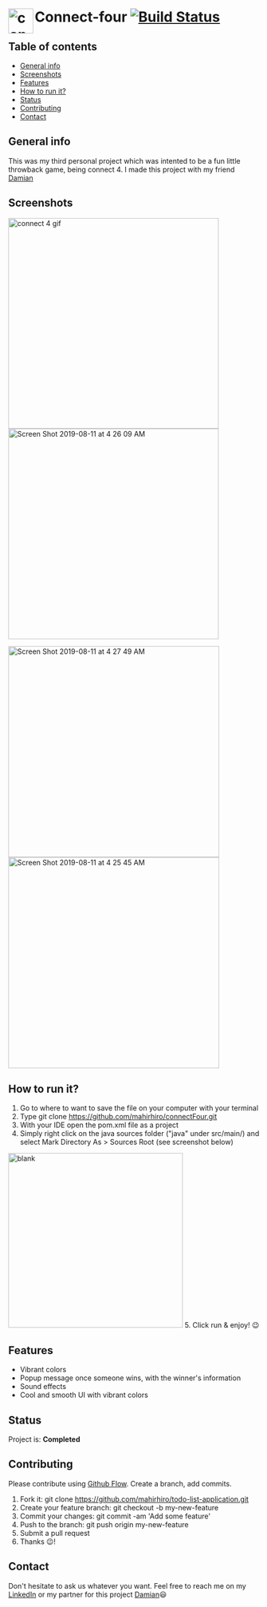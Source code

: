  # Connect-four <img align="left" width="50" alt="connect4 logo" src="https://user-images.githubusercontent.com/49659324/62815678-f8490180-bb2c-11e9-8254-ee270ef30a23.png"> [![Build Status](https://travis-ci.com/mahirhiro/connectFour.svg?branch=master)](https://travis-ci.com/mahirhiro/connectFour)
 
 ## Table of contents
* [General info](#general-info)
* [Screenshots](#screenshots)
* [Features](#features)
* [How to run it?](#how-to-run-it)
* [Status](#status)
* [Contributing](#contributing)
* [Contact](#contact)


## General info
This was my third personal project which was intented to be a fun little throwback game, being connect 4. I made this project with my friend [Damian](https://github.com/theejazz)
	
## Screenshots
<img width="422" alt="connect 4 gif" src="https://user-images.githubusercontent.com/49659324/62828206-3a3b7b80-bbf1-11e9-85b6-e4f8c84358d9.gif"> <img width="422" alt="Screen Shot 2019-08-11 at 4 26 09 AM" src="https://user-images.githubusercontent.com/49659324/62828157-4c68ea00-bbf0-11e9-8dfd-828e646fa021.png">

<img width="423" alt="Screen Shot 2019-08-11 at 4 27 49 AM" src="https://user-images.githubusercontent.com/49659324/62828162-65719b00-bbf0-11e9-8ba8-ed0b50a01f50.png"> <img width="423" alt="Screen Shot 2019-08-11 at 4 25 45 AM" src="https://user-images.githubusercontent.com/49659324/62828158-4ecb4400-bbf0-11e9-84cb-37f19def1f9f.png">

## How to run it?
1. Go to where to want to save the file on your computer with your terminal
2. Type git clone https://github.com/mahirhiro/connectFour.git
3. With your IDE open the pom.xml file as a project
4. Simply right click on the java sources folder ("java" under src/main/) and select Mark Directory As > Sources Root (see screenshot below)
<img width="350" alt="blank" src="https://user-images.githubusercontent.com/49659324/61996989-f6525d80-b0ab-11e9-8d42-d6e56ac5e32c.png">
5. Click run & enjoy! 😉


## Features
* Vibrant colors
* Popup message once someone wins, with the winner's information
* Sound effects
* Cool and smooth UI with vibrant colors

## Status
Project is: **Completed**

## Contributing
Please contribute using [Github Flow](https://guides.github.com/introduction/flow/). Create a branch, add commits.

1. Fork it: git clone https://github.com/mahirhiro/todo-list-application.git
2. Create your feature branch: git checkout -b my-new-feature
3. Commit your changes: git commit -am 'Add some feature'
4. Push to the branch: git push origin my-new-feature
5. Submit a pull request
6. Thanks 😉!

## Contact
Don't hesitate to ask us whatever you want. Feel free to reach me on my [LinkedIn](https://www.linkedin.com/in/mahirhiro/) 
or my partner for this project [Damian](https://github.com/theejazz)😃
